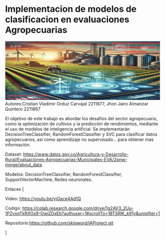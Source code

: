# Implementacion de modelos de clasificacion en evaluaciones Agropecuarias


![Texto alternativo](Banner.png)
Autores:Cristian Vladimir Orduz Carvajal 2211877, Jhon Jairo Almanzar Quintero 2211867


El objetivo de este trabajo es abordar los desafíos del sector agropecuario, como la optimización de cultivos y la predicción de rendimientos, mediante el uso de modelos de inteligencia artificial. Se implementarán DecisionTreeClassifier, RandomForestClassifier y SVC para clasificar datos agropecuarios, así como aprendizaje no supervisado... para obtener mas información.

Dataset: https://www.datos.gov.co/Agricultura-y-Desarrollo-Rural/Evaluaciones-Agropecuarias-Municipales-EVA/2pnw-mmge/about_data

Modelos: DecisionTreeClassifier, RandomForestClassifier, SupportVectorMachine, Redes neuronales.

Enlaces [  

Video: https://youtu.be/yjGace4Ad1Q  

Codigo: https://colab.research.google.com/drive/1g2AV3_2Uu-1PZvxqTkRXOs9-OwiZDxEb?authuser=1#scrollTo=1BTSRlK_k91y&uniqifier=1  

Repositorio:https://github.com/skipword/IAProject.git  

]
